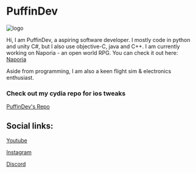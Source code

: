 # PuffinDev

![logo](https://avatars0.githubusercontent.com/u/62402318?s=460&u=1a203631ca3c77510ba2d45d0876ccf4b51c3f25&v=4)

Hi, I am PuffinDev, a aspiring software developer. I mostly code in python and unity C#, but I also use objective-C, java and C++.
I am currently working on Naporia - an open world RPG. You can check it out here: [Naporia](https://www.youtube.com/watch?v=ybm0cRtNtak&t=48s)

Aside from programming, I am also a keen flight sim & electronics enthusiast.




### Check out my cydia repo for ios tweaks
[PuffinDev's Repo](https://www.puffindev.github.io/repo)





## Social links:

[Youtube](https://www.youtube.com/channel/UCZXpvhJqJjFLrQztQnn5nlQ/)

[Instagram](https://www.instagram.com/puffin.dev/)

[Discord](https://discord.gg/ePBJezt/)
